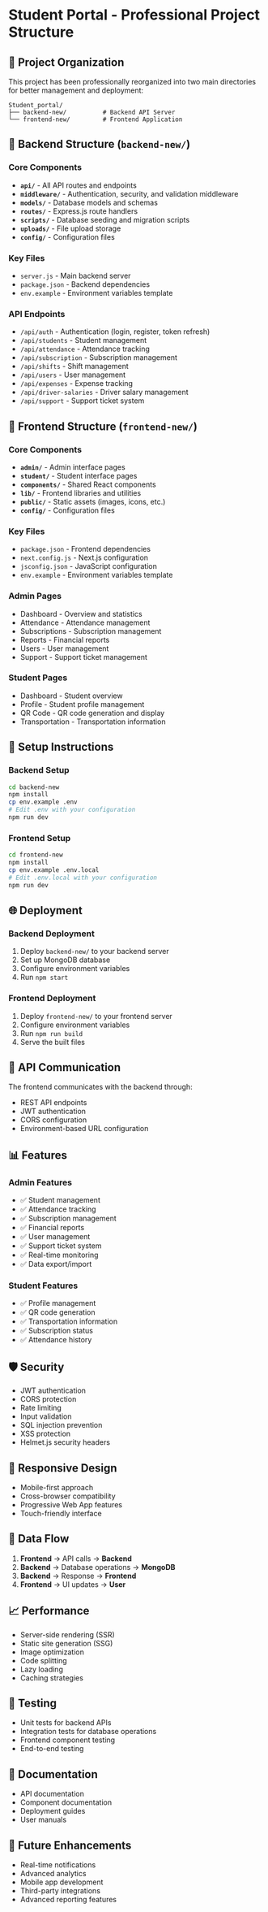 # Student Portal - Professional Project Structure

## 📁 Project Organization

This project has been professionally reorganized into two main directories for better management and deployment:

```
Student_portal/
├── backend-new/          # Backend API Server
└── frontend-new/         # Frontend Application
```

## 🚀 Backend Structure (`backend-new/`)

### Core Components
- **`api/`** - All API routes and endpoints
- **`middleware/`** - Authentication, security, and validation middleware
- **`models/`** - Database models and schemas
- **`routes/`** - Express.js route handlers
- **`scripts/`** - Database seeding and migration scripts
- **`uploads/`** - File upload storage
- **`config/`** - Configuration files

### Key Files
- `server.js` - Main backend server
- `package.json` - Backend dependencies
- `env.example` - Environment variables template

### API Endpoints
- `/api/auth` - Authentication (login, register, token refresh)
- `/api/students` - Student management
- `/api/attendance` - Attendance tracking
- `/api/subscription` - Subscription management
- `/api/shifts` - Shift management
- `/api/users` - User management
- `/api/expenses` - Expense tracking
- `/api/driver-salaries` - Driver salary management
- `/api/support` - Support ticket system

## 🎨 Frontend Structure (`frontend-new/`)

### Core Components
- **`admin/`** - Admin interface pages
- **`student/`** - Student interface pages
- **`components/`** - Shared React components
- **`lib/`** - Frontend libraries and utilities
- **`public/`** - Static assets (images, icons, etc.)
- **`config/`** - Configuration files

### Key Files
- `package.json` - Frontend dependencies
- `next.config.js` - Next.js configuration
- `jsconfig.json` - JavaScript configuration
- `env.example` - Environment variables template

### Admin Pages
- Dashboard - Overview and statistics
- Attendance - Attendance management
- Subscriptions - Subscription management
- Reports - Financial reports
- Users - User management
- Support - Support ticket management

### Student Pages
- Dashboard - Student overview
- Profile - Student profile management
- QR Code - QR code generation and display
- Transportation - Transportation information

## 🔧 Setup Instructions

### Backend Setup
```bash
cd backend-new
npm install
cp env.example .env
# Edit .env with your configuration
npm run dev
```

### Frontend Setup
```bash
cd frontend-new
npm install
cp env.example .env.local
# Edit .env.local with your configuration
npm run dev
```

## 🌐 Deployment

### Backend Deployment
1. Deploy `backend-new/` to your backend server
2. Set up MongoDB database
3. Configure environment variables
4. Run `npm start`

### Frontend Deployment
1. Deploy `frontend-new/` to your frontend server
2. Configure environment variables
3. Run `npm run build`
4. Serve the built files

## 🔗 API Communication

The frontend communicates with the backend through:
- REST API endpoints
- JWT authentication
- CORS configuration
- Environment-based URL configuration

## 📊 Features

### Admin Features
- ✅ Student management
- ✅ Attendance tracking
- ✅ Subscription management
- ✅ Financial reports
- ✅ User management
- ✅ Support ticket system
- ✅ Real-time monitoring
- ✅ Data export/import

### Student Features
- ✅ Profile management
- ✅ QR code generation
- ✅ Transportation information
- ✅ Subscription status
- ✅ Attendance history

## 🛡️ Security

- JWT authentication
- CORS protection
- Rate limiting
- Input validation
- SQL injection prevention
- XSS protection
- Helmet.js security headers

## 📱 Responsive Design

- Mobile-first approach
- Cross-browser compatibility
- Progressive Web App features
- Touch-friendly interface

## 🔄 Data Flow

1. **Frontend** → API calls → **Backend**
2. **Backend** → Database operations → **MongoDB**
3. **Backend** → Response → **Frontend**
4. **Frontend** → UI updates → **User**

## 📈 Performance

- Server-side rendering (SSR)
- Static site generation (SSG)
- Image optimization
- Code splitting
- Lazy loading
- Caching strategies

## 🧪 Testing

- Unit tests for backend APIs
- Integration tests for database operations
- Frontend component testing
- End-to-end testing

## 📝 Documentation

- API documentation
- Component documentation
- Deployment guides
- User manuals

## 🚀 Future Enhancements

- Real-time notifications
- Advanced analytics
- Mobile app development
- Third-party integrations
- Advanced reporting features
